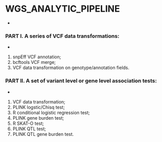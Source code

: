 # WGS_ANALYTIC_PIPELINE 
-

### PART I. A series of VCF data transformations:
-
1. snpEff VCF annotation;
2. bcftools VCF merge;
3. VCF data transformation on genotype/annotation fields.

### PART II. A set of variant level or gene level association tests:
-
1. VCF data transformation;
2. PLINK logstic/Chisq test;
3. R conditional logistic regression test;
4. PLINK gene burden test;
5. R SKAT-O test;
6. PLINK QTL test;
7. PLINK QTL gene burden test.
